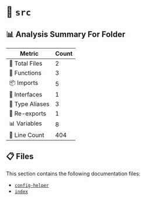 # 📁 `src`

## 📊 Analysis Summary For Folder

| Metric | Count |
|--------|-------|
| 📁 Total Files | 2 |
| 🔧 Functions | 3 |
| 📦 Imports | 5 |
| 📐 Interfaces | 1 |
| 📑 Type Aliases | 3 |
| 🔄 Re-exports | 1 |
| 📊 Variables | 8 |
| 🔢 Line Count | 404 |


## 📋 Files

This section contains the following documentation files:

- [`config-helper`](./config-helper.md)
- [`index`](./index.md)